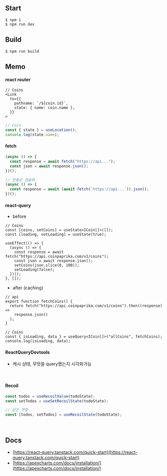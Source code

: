 ## Start

```
$ npm i
$ npm run dev
```

## Build

```
$ npm run build
```

## Memo

#### react router

```tsx
// Coins
<Link
  to={{
    pathname: `/${coin.id}`,
    state: { name: coin.name },
  }}
>
```

```js
// Coin
const { state } = useLocation();
console.log(state.name);
```

#### fetch

```js
(async () => {
  const response = await fetch("https://api...");
  const json = await response.json();
})();

// 한줄로 캡슐화
(async () => {
  const response = await (await fetch(`https://api...`)).json();
})();
```

#### react-query

- before

```tsx
// Coins
const [coins, setCoins] = useState<ICoin[]>([]);
const [loading, setLoading] = useState(true);

useEffect(() => {
  (async () => {
    const response = await fetch("https://api.coinpaprika.com/v1/coins");
    const json = await response.json();
    setCoins(json.slice(0, 100));
    setLoading(false);
  })();
}, []);
```

- after (caching)

```tsx
// api
export function fetchCoins() {
  return fetch("https://api.coinpaprika.com/v1/coins").then((response) =>
    response.json()
  );
}

// Coins
const { isLoading, data } = useQuery<ICoin[]>("allCoins", fetchCoins);
console.log(isLoading, data);
```

#### ReactQueryDevtools

- 캐시 상태, 무엇을 query했는지 시각화가능

<br>

#### Recoil

```js
const todos = useRecoilValue(todoState);
const setTodos = useSetRecoilState(todoState);

// 같은 역할
const [todos, setTodos] = useRecoilState(todoState);
```

<br>

## Docs

- [https://react-query.tanstack.com/quick-start](https://react-query.tanstack.com/quick-start)
- [https://apexcharts.com/docs/installation/](https://apexcharts.com/docs/installation/)
